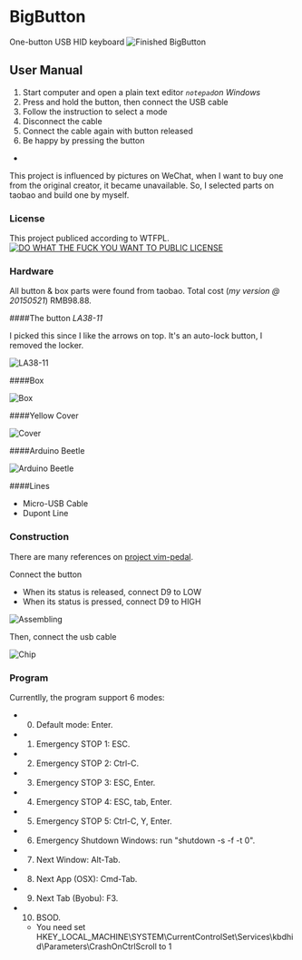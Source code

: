 # BigButton
One-button USB HID keyboard
![Finished BigButton](images/finished.jpg)

## User Manual
1. Start computer and open a plain text editor *`notepad`on Windows*
2. Press and hold the button, then connect the USB cable
3. Follow the instruction to select a mode
4. Disconnect the cable
5. Connect the cable again with button released
6. Be happy by pressing the button

-

This project is influenced by pictures on WeChat, when I want to buy one from the original creator, it became unavailable. So, I selected parts on taobao and build one by myself.

### License

This project publiced according to WTFPL.
[![DO WHAT THE FUCK YOU WANT TO PUBLIC LICENSE](http://www.wtfpl.net/wp-content/uploads/2012/12/wtfpl-badge-1.png)](http://www.wtfpl.net/txt/copying)

### Hardware

All button & box parts were found from taobao. Total cost (*my version @ 20150521*) RMB98.88.

####The button *LA38-11*

I picked this since I like the arrows on top. It's an auto-lock button, I removed the locker.

![LA38-11](images/button.jpg)

####Box

![Box](images/box.jpg)

####Yellow Cover

![Cover](images/cover.jpg)

####Arduino Beetle

![Arduino Beetle](http://www.dfrobot.com/wiki/images/thumb/a/ad/Beetle_face45_pic.png/400px-Beetle_face45_pic.png)

####Lines

- Micro-USB Cable
- Dupont Line

### Construction

There are many references on [project vim-pedal](https://github.com/foxweb/vim-pedal).

Connect the button

- When its status is released, connect D9 to LOW
- When its status is pressed, connect D9 to HIGH

![Assembling](images/assembling.jpg)

Then, connect the usb cable

![Chip](images/chip.jpg)

### Program

Currentlly, the program support 6 modes:

- 0. Default mode: Enter.
- 1. Emergency STOP 1: ESC.
- 2. Emergency STOP 2: Ctrl-C.
- 3. Emergency STOP 3: ESC, Enter.
- 4. Emergency STOP 4: ESC, tab, Enter.
- 5. Emergency STOP 5: Ctrl-C, Y, Enter.
- 6. Emergency Shutdown Windows: run "shutdown -s -f -t 0".
- 7. Next Window: Alt-Tab.
- 8. Next App (OSX): Cmd-Tab.
- 9. Next Tab (Byobu): F3.
- 10. BSOD.
	- You need set HKEY_LOCAL_MACHINE\\SYSTEM\\CurrentControlSet\\Services\\kbdhid\\Parameters\\CrashOnCtrlScroll to 1
